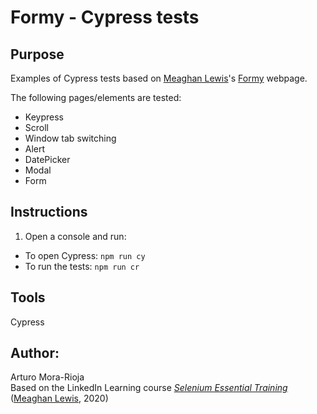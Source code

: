 # Formy - Cypress tests

## Purpose
Examples of Cypress tests based on [Meaghan Lewis](http://meaghanlewis.com/)'s [Formy](https://formy-project.herokuapp.com/) webpage. 

The following pages/elements are tested:
- Keypress
- Scroll
- Window tab switching
- Alert
- DatePicker
- Modal
- Form

## Instructions
1. Open a console and run:
- To open Cypress: `npm run cy`
- To run the tests: `npm run cr`

## Tools
Cypress

## Author:
Arturo Mora-Rioja  
Based on the LinkedIn Learning course [*Selenium Essential Training*](https://www.linkedin.com/learning/selenium-essential-training) ([Meaghan Lewis](http://meaghanlewis.com/), 2020)